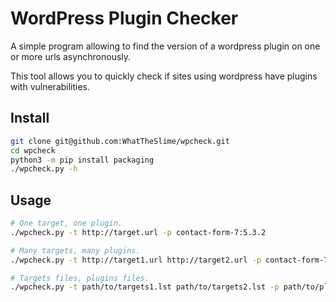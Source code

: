 # WordPress Plugin Checker

A simple program allowing to find the version of a wordpress plugin on one or more urls asynchronously.

This tool allows you to quickly check if sites using wordpress have plugins with vulnerabilities.

## Install

```bash
git clone git@github.com:WhatTheSlime/wpcheck.git
cd wpcheck
python3 -m pip install packaging
./wpcheck.py -h
```

## Usage

```bash
# One target, one plugin.
./wpcheck.py -t http://target.url -p contact-form-7:5.3.2

# Many targets, many plugins.
./wpcheck.py -t http://target1.url http://target2.url -p contact-form-7:5.3.2 wordpress-seo:17.2

# Targets files, plugins files.
./wpcheck.py -t path/to/targets1.lst path/to/targets2.lst -p path/to/plugins1.lst path/to/plugins2.lst
```

